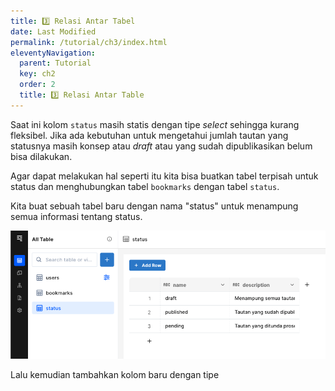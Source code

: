 ```yaml
---
title: 3️⃣ Relasi Antar Tabel
date: Last Modified
permalink: /tutorial/ch3/index.html
eleventyNavigation:
  parent: Tutorial
  key: ch2
  order: 2
  title: 3️⃣ Relasi Antar Table
---
```


Saat ini kolom `status` masih statis dengan tipe _select_ sehingga kurang fleksibel. Jika ada kebutuhan untuk mengetahui jumlah tautan yang statusnya masih konsep atau _draft_ atau yang sudah dipublikasikan belum bisa dilakukan.

Agar dapat melakukan hal seperti itu kita bisa buatkan tabel terpisah untuk status dan menghubungkan tabel `bookmarks` dengan tabel `status`.

Kita buat sebuah tabel baru dengan nama "status" untuk menampung semua informasi tentang status.

![Tabel Status](/content/images/tutorial/table-status.png)

Lalu kemudian tambahkan kolom baru dengan tipe
